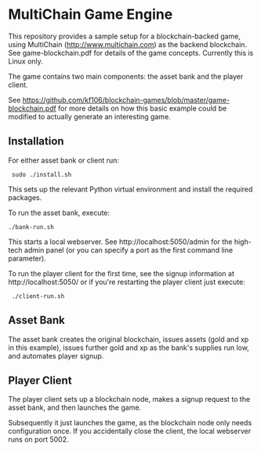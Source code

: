 # MultiChain Game Engine
This repository provides a sample setup for a blockchain-backed game, using MultiChain (http://www.multichain.com) as the backend blockchain. See game-blockchain.pdf for details of the game concepts. Currently this is Linux only.

The game contains two main components: the asset bank and the player client.

See https://github.com/kf106/blockchain-games/blob/master/game-blockchain.pdf for more details on how this basic example could be modified to actually generate an interesting game.

## Installation
For either asset bank or client run:

     sudo ./install.sh
     
This sets up the relevant Python virtual environment and install the required packages.

To run the asset bank, execute:

    ./bank-run.sh
    
This starts a local webserver. See http://localhost:5050/admin for the high-tech admin panel (or you can specify a port as the first command line parameter).

To run the player client for the first time, see the signup information at http://localhost:5050/ or if you're restarting the player client just execute:

     ./client-run.sh

## Asset Bank
The asset bank creates the original blockchain, issues assets (gold and xp in this example), issues further gold and xp as the bank's supplies run low, and automates player signup. 

## Player Client
The player client sets up a blockchain node, makes a signup request to the asset bank, and then launches the game. 

Subsequently it just launches the game, as the blockchain node only needs configuration once. If you accidentally close the client, the local webserver runs on port 5002.

